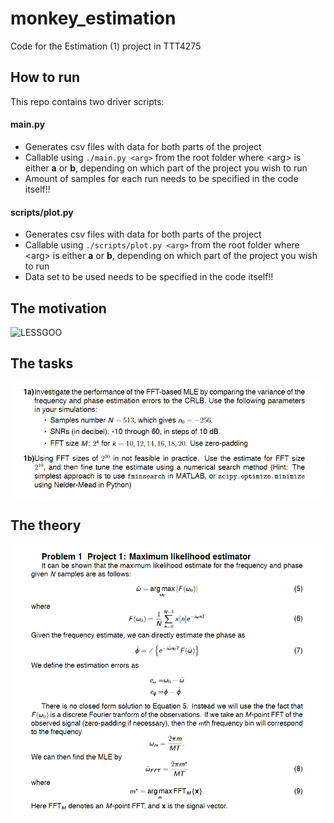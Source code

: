 # monkey_estimation
Code for the Estimation (1) project in TTT4275

## How to run
This repo contains two driver scripts:
#### main.py
* Generates csv files with data for both parts of the project
* Callable using `./main.py <arg>` from the root folder where \<arg> is either **a** or **b**, depending on which part of the project you wish to run
* Amount of samples for each run needs to be specified in the code itself!!
#### scripts/plot.py
* Generates csv files with data for both parts of the project
* Callable using `./scripts/plot.py <arg>` from the root folder where \<arg> is either **a** or **b**, depending on which part of the project you wish to run
* Data set to be used needs to be specified in the code itself!!

## The motivation
![LESSGOO](https://i.redd.it/bklujml6pek61.jpg)

## The tasks
![Tasks](./resources/estimation_tasks.png)

## The theory
![Theory](./resources/estimation_theory.png)


